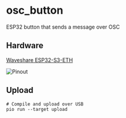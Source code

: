 # osc_button
ESP32 button that sends a message over OSC

## Hardware

[Waveshare ESP32-S3-ETH](https://www.waveshare.com/wiki/ESP32-S3-ETH#Other_resource_link)

![Pinout](https://www.waveshare.com/w/upload/e/e0/ESP32-S3-ETH-details-15.jpg "Pinout")


## Upload

    # Compile and upload over USB
    pio run --target upload
